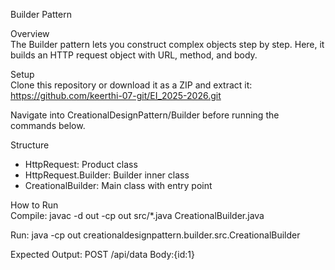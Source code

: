 Builder Pattern

Overview  
The Builder pattern lets you construct complex objects step by step. Here, it builds an HTTP request object with URL, method, and body.

Setup  
Clone this repository or download it as a ZIP and extract it:
https://github.com/keerthi-07-git/EI_2025-2026.git

Navigate into CreationalDesignPattern/Builder before running the commands below.

Structure  
- HttpRequest: Product class  
- HttpRequest.Builder: Builder inner class  
- CreationalBuilder: Main class with entry point  

How to Run  
Compile:
javac -d out -cp out src/*.java CreationalBuilder.java

Run:
java -cp out creationaldesignpattern.builder.src.CreationalBuilder

Expected Output:
POST /api/data Body:{id:1}
